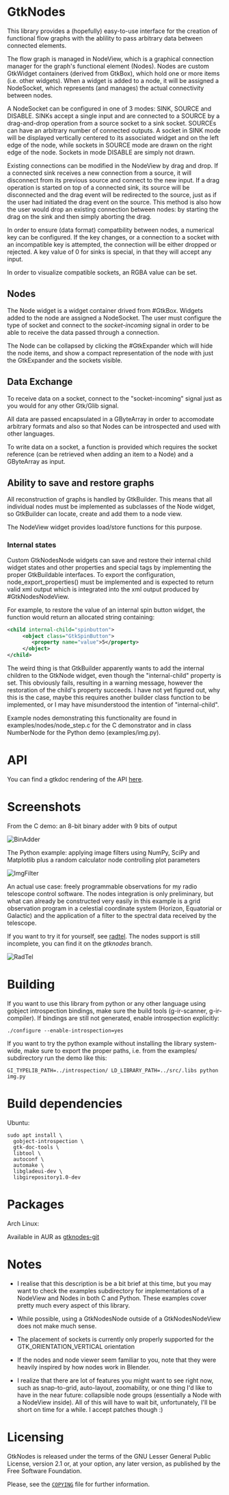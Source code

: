 # GtkNodes

This library provides a (hopefully) easy-to-use interface for the creation
of functional flow graphs with the ablility to pass arbitrary data
between connected elements.

The flow graph is managed in NodeView, which is a graphical connection manager
for the graph's functional element (Nodes). Nodes are custom GtkWidget
containers (derived from GtkBox), which hold one or more items (i.e. other
widgets). When a widget is added to a node, it will be assigned a NodeSocket,
which represents (and manages) the actual connectivity between nodes.

A NodeSocket can be configured in one of 3 modes: SINK, SOURCE and DISABLE.
SINKs accept a single input and are connected to a SOURCE by a drag-and-drop
operation from a source socket to a sink socket. SOURCEs can have an arbitrary
number of connected outputs.
A socket in SINK mode will be displayed vertically centered to its associated
widget and on the left edge of the node, while sockets in SOURCE mode are
drawn on the right edge of the node. Sockets in mode DISABLE are simply not
drawn.

Existing connections can be modified in the NodeView by drag and drop.
If a connected sink receives a new connection from a source, it will disconnect
from its previous source and connect to the new input.
If a drag operation is started on top of a connected sink, its source will be
disconnected and the drag event will be redirected to the source, just as if
the user had initiated the drag event on the source.
This method is also how the user would drop an existing connection between
nodes: by starting the drag on the sink and then simply aborting the drag.

In order to ensure (data format) compatbility between nodes, a numerical
key can be configured. If the key changes, or a connection to a socket with an
incompatible key is attempted, the connection will be either dropped or rejected.
A key value of 0 for sinks is special, in that they will accept any input.

In order to visualize compatible sockets, an RGBA value can be set.


## Nodes

The Node widget is a widget container drived from #GtkBox.
Widgets added to the node are assigned a NodeSocket. The user must
configure the type of socket and connect to the *socket-incoming* signal
in order to be able to receive the data passed through a connection.

The Node can be collapsed by clicking the #GtkExpander which will hide the
node items, and show a compact representation of the node with just the
GtkExpander and the sockets visible.


## Data Exchange

To receive data on a socket, connect to the "socket-incoming" signal
just as you would for any other Gtk/Glib signal.

All data are passed encapsulated in a GByteArray in order to accomodate arbitrary formats
and also so that Nodes can be introspected and used with other languages.

To write data on a socket, a function is provided which requires the
socket reference (can be retrieved when adding an item to a Node) and a
GByteArray as input.


## Ability to save and restore graphs

All reconstruction of graphs is handled by GtkBuilder. This means that
all individual nodes must be implemented as subclasses of the Node widget,
so GtkBuilder can locate, create and add them to a node view.

The NodeView widget provides load/store functions for this purpose.

### Internal states

Custom GtkNodesNode widgets can save and restore their internal child
widget states and other properties and special tags by implementing
the proper GtkBuildable interfaces. To export the configuration,
node_export_properties() must be implemented and is expected to return
valid xml output which is integrated into the xml output produced
by #GtkNodesNodeView.

For example, to restore the value of an internal spin button widget,
the function would return an allocated string containing:

```xml
<child internal-child="spinbutton">
     <object class="GtkSpinButton">
     	<property name="value">5</property>
     </object>
</child>
```

The weird thing is that GtkBuilder apparently wants to add the internal
children to the GtkNode widget, even though the "internal-child" property is
set. This obviously fails, resulting in a warning message,
however the restoration of the child's property succeeds. I have not
yet figured out, why this is the case, maybe this requires another builder
class function to be implemented, or I may have misunderstood the intention
of "internal-child".

Example nodes demonstrating this functionality are found in examples/nodes/node_step.c for
the C demonstrator and in class NumberNode for the Python demo (examples/img.py).


# API

You can find a gtkdoc rendering of the API [here](https://uviespace.univie.ac.at/gtknodes/index.html).


# Screenshots

From the C demo: an 8-bit binary adder with 9 bits of output

![BinAdder](./screenshots/binary_adder.gif)


The Python example: applying image filters using NumPy, SciPy and Matplotlib
plus a random calculator node controlling plot parameters

![ImgFilter](./screenshots/img_filter.gif)


An actual use case: freely programmable observations for my radio telescope
control software. The nodes integration is only preliminary, but what
can already be constructed very easily in this example is a grid observation
program in a celestial coordinate system (Horizon, Equatorial or Galactic)
and the application of a filter to the spectral data received by the telescope.

If you want to try it for yourself, see [radtel](https://github.com/aluntzer/radtel).
The nodes support is still incomplete, you can find it on the *gtknodes* branch.

![RadTel](./screenshots/radtel.gif)

# Building

If you want to use this library from python or any other language using
gobject introspection bindings, make sure the build tools (g-ir-scanner,
g-ir-compiler). If bindings are still not generated, enable introspection
explicitly:


```
./configure --enable-introspection=yes

```

If you want to try the python example without installing the library system-wide,
make sure to export the proper paths, i.e. from the examples/ subdirectory
run the demo like this:

```
GI_TYPELIB_PATH=../introspection/ LD_LIBRARY_PATH=../src/.libs python img.py
```


# Build dependencies 

Ubuntu:

```
sudo apt install \
  gobject-introspection \
  gtk-doc-tools \
  libtool \
  autoconf \
  automake \
  libgladeui-dev \
  libgirepository1.0-dev

```

# Packages

Arch Linux:

Available in AUR as [gtknodes-git](https://aur.archlinux.org/packages/gtknodes-git/)


# Notes

- I realise that this description is be a bit brief at this time, but you may
  want to check the examples subdirectory for implementations of a NodeView
  and Nodes in both C and Python. These examples cover pretty much every
  aspect of this library.

- While possible, using a GtkNodesNode outside of a GtkNodesNodeView does 
  not make much sense.

- The placement of sockets is currently only properly supported for the
  GTK_ORIENTATION_VERTICAL orientation

- If the nodes and node viewer seem familiar to you, note that they were
  heavily inspired by how nodes work in Blender.

- I realize that there are lot of features you might want to see right now,
  such as snap-to-grid, auto-layout, zoomability, or one thing I'd like to
  have in the near future: collapsible node groups (essentially a Node with a
  NodeView inside). All of this will have to wait bit, unfortunately, I'll be
  short on time for a while. I accept patches though :)



# Licensing

GtkNodes is released under the terms of the GNU Lesser General Public License,
version 2.1 or, at your option, any later version, as published by the Free
Software Foundation.

Please, see the [`COPYING`](./COPYING) file for further information.
